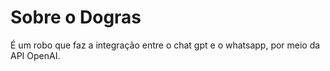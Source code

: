 # Sobre o Dogras

É um robo que faz a integração entre o chat gpt e o whatsapp, por meio da API OpenAI.
